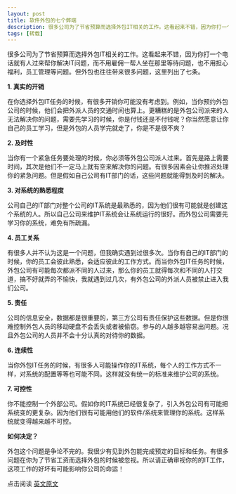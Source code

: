 ```yaml
---
layout: post
title: 软件外包的七个弊端
description: 很多公司为了节省预算而选择外包IT相关的工作。这看起来不错，因为你打一个电话就有人过来帮你解决IT问题，而不用雇佣一帮人坐在那里等待问题，也不用担心福利，员工管理等问题。但外包也往往带来很多问题，这里列出了七条。
tags: [转载]
---
```


很多公司为了节省预算而选择外包IT相关的工作。这看起来不错，因为你打一个电话就有人过来帮你解决IT问题，而不用雇佣一帮人坐在那里等待问题，也不用担心福利，员工管理等问题。但外包也往往带来很多问题，这里列出了七条。

**1. 真实的开销**

 在你选择外包IT任务的时候，有很多开销你可能没有考虑到。例如，当你预约外包公司的时候，他们会把外派人员的交通时间也算上。更糟糕的是外包公司派来的人无法解决你的问题，需要先学习的时候，你是付钱还是不付钱呢？你当然愿意让你自己的员工学习，但是外包的人员学完就走了，你是不是很不爽？

**2. 及时性**

当你有一个紧急任务要处理的时候，你必须等外包公司派人过来。首先是路上需要时间，其次是他们不一定马上就有空来解决你的问题。有很多因素会让你推迟处理你的紧急问题。但是假如自己公司有IT部门的话，这些问题就能得到及时的解决。

**3. 对系统的熟悉程度**

公司自己的IT部门对整个公司的IT系统是最熟悉的，因为他们很有可能就是创建这个系统的人。所以自己公司来维护IT系统会让系统运行的很好。而外包公司需要先学习你的系统，难免有所疏漏。

**4. 员工关系**

有很多人并不认为这是一个问题，但我确实遇到过很多次。当你有自己的IT部门的时候，你的员工会彼此熟悉，会适应彼此的工作方式。而当你外包IT任务的时候，外包公司有可能每次都派不同的人过来，那么你的员工就得每次和不同的人打交道，搞不好就弄的不愉快，我就遇到过几次，有外包公司的外派人员被禁止进入我们公司。

**5. 责任**

公司的信息安全，数据都是很重要的，第三方公司有责任保护这些数据。但是你很难控制外包人员的移动硬盘不会丢失或者被偷窃。参与的人越多越容易出问题。况且外包公司的人员并不会十分认真的对待你的数据。

**6. 连续性**

当你外包IT任务的时候，有很多人可能操作你的IT系统，每个人的工作方式不一样，对系统的配置等等也可能不同。这样就没有统一的标准来维护公司的系统。

**7. 可控性**

你不能控制一个外部公司。假如你的IT系统已经很复杂了，引入外包公司有可能把系统变的更复杂。因为他们很有可能用他们的软件/系统来管理你的系统。这样系统就变得越来越不可控。

**如何决定？**

外包这个问题是争论不完的。我很少有见到外包能完成预定的目标和任务。有很多问题在你为了节省工资而选择外包的时候被忽视。所以请正确审视你的的IT工作，这项工作的好坏有可能影响你公司的命运！

点击阅读 [英文原文](http://www.techrepublic.com/blog/10things/10-problems-with-outsourcing-it/3016)